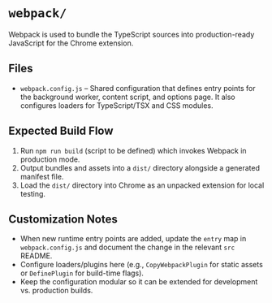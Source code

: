 # `webpack/`

Webpack is used to bundle the TypeScript sources into production-ready JavaScript for the Chrome extension.

## Files
- `webpack.config.js` – Shared configuration that defines entry points for the background worker, content script, and options page. It also configures loaders for TypeScript/TSX and CSS modules.

## Expected Build Flow
1. Run `npm run build` (script to be defined) which invokes Webpack in production mode.
2. Output bundles and assets into a `dist/` directory alongside a generated manifest file.
3. Load the `dist/` directory into Chrome as an unpacked extension for local testing.

## Customization Notes
- When new runtime entry points are added, update the `entry` map in `webpack.config.js` and document the change in the relevant `src` README.
- Configure loaders/plugins here (e.g., `CopyWebpackPlugin` for static assets or `DefinePlugin` for build-time flags).
- Keep the configuration modular so it can be extended for development vs. production builds.
